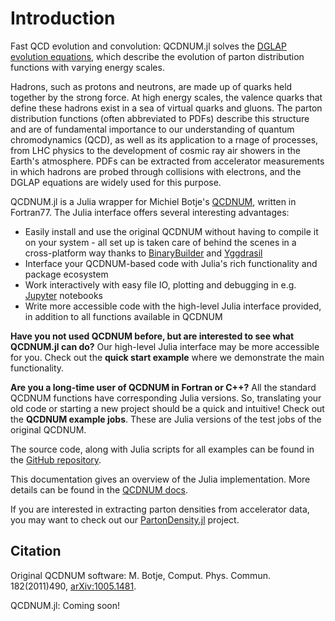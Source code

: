 # Introduction

Fast QCD evolution and convolution: QCDNUM.jl solves the [DGLAP evolution equations](https://en.wikipedia.org/wiki/DGLAP_evolution_equations), which describe the evolution of parton distribution functions with varying energy scales. 

Hadrons, such as protons and neutrons, are made up of quarks held together by the strong force. At high energy scales, the valence quarks that define these hadrons exist in a sea of virtual quarks and gluons. The parton distribution functions (often abbreviated to PDFs) describe this structure and are of fundamental importance to our understanding of quantum chromodynamics (QCD), as well as its application to a rnage of processes, from LHC physics to the development of cosmic ray air showers in the Earth's atmosphere. PDFs can be extracted from accelerator measurements in which hadrons are probed through collisions with electrons, and the DGLAP equations are widely used for this purpose.

QCDNUM.jl is a Julia wrapper for Michiel Botje's [QCDNUM](https://www.nikhef.nl/~h24/qcdnum/), written in Fortran77. The Julia interface offers several interesting advantages:
* Easily install and use the original QCDNUM without having to compile it on your system - all set up is taken care of behind the scenes in a cross-platform way thanks to [BinaryBuilder](https://binarybuilder.org) and [Yggdrasil](https://github.com/JuliaPackaging/Yggdrasil)
* Interface your QCDNUM-based code with Julia's rich functionality and package ecosystem 
* Work interactively with easy file IO, plotting and debugging in e.g. [Jupyter](https://jupyter.org) notebooks
* Write more accessible code with the high-level Julia interface provided, in addition to all functions available in QCDNUM

**Have you not used QCDNUM before, but are interested to see what QCDNUM.jl can do?** Our high-level Julia interface may be more accessible for you. Check out the **quick start example** where we demonstrate the main functionality.

**Are you a long-time user of QCDNUM in Fortran or C++?** All the standard QCDNUM functions have corresponding Julia versions. So, translating your old code or starting a new project should be a quick and intuitive! Check out the **QCDNUM example jobs**. These are Julia versions of the test jobs of the original QCDNUM. 

The source code, along with Julia scripts for all examples can be found in the [GitHub repository](https://github.com/cescalara/QCDNUM.jl).

This documentation gives an overview of the Julia implementation. More details can be found in the [QCDNUM docs](https://www.nikhef.nl/~h24/qcdnum/).

If you are interested in extracting parton densities from accelerator data, you may want to check out our [PartonDensity.jl](https://github.com/cescalara/PartonDensity.jl) project.

## Citation

Original QCDNUM software: M. Botje, Comput. Phys. Commun. 182(2011)490, [arXiv:1005.1481](https://arxiv.org/abs/1005.1481). 

QCDNUM.jl: Coming soon!

